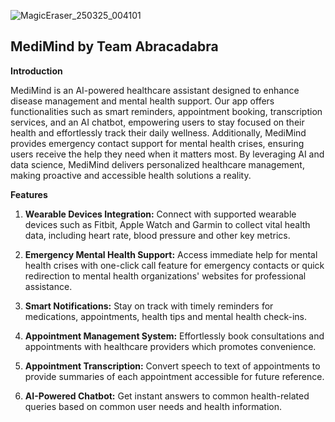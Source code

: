 
![MagicEraser_250325_004101](https://github.com/user-attachments/assets/8ee20320-8a75-4ddb-97a3-c19b8acac527)

## MediMind by Team Abracadabra

**Introduction**

MediMind is an AI-powered healthcare assistant designed to enhance disease management and mental health support. Our app offers functionalities such as smart reminders, appointment booking, transcription services, and an AI chatbot, empowering users to stay focused on their health and effortlessly track their daily wellness. Additionally, MediMind provides emergency contact support for mental health crises, ensuring users receive the help they need when it matters most. By leveraging AI and data science, MediMind delivers personalized healthcare management, making proactive and accessible health solutions a reality.

**Features**

1. **Wearable Devices Integration:** Connect with supported wearable devices such as Fitbit, Apple Watch and Garmin to collect vital health data, including heart rate, blood pressure and other key metrics.

2. **Emergency Mental Health Support:** Access immediate help for mental health crises with one-click call feature for emergency contacts or quick redirection to mental health organizations' websites for professional assistance.

3. **Smart Notifications:** Stay on track with timely reminders for medications, appointments, health tips and mental health check-ins.  

4. **Appointment Management System:** Effortlessly book consultations and appointments with healthcare providers which promotes convenience.

5. **Appointment Transcription:** Convert speech to text of appointments to provide summaries of each appointment accessible for future reference. 

6. **AI-Powered Chatbot:** Get instant answers to common health-related queries based on common user needs and health information.


